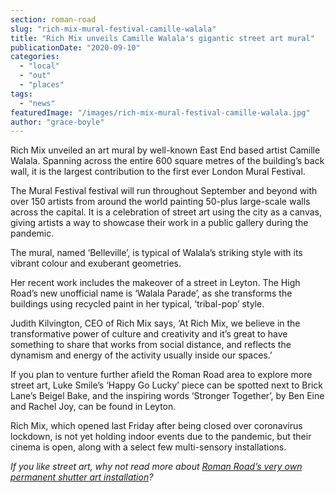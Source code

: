 ```yaml
---
section: roman-road
slug: "rich-mix-mural-festival-camille-walala"
title: "Rich Mix unveils Camille Walala's gigantic street art mural"
publicationDate: "2020-09-10"
categories: 
  - "local"
  - "out"
  - "places"
tags: 
  - "news"
featuredImage: "/images/rich-mix-mural-festival-camille-walala.jpg"
author: "grace-boyle"
---
```


Rich Mix unveiled an art mural by well-known East End based artist Camille Walala. Spanning across the entire 600 square metres of the building’s back wall, it is the largest contribution to the first ever London Mural Festival.

The Mural Festival festival will run throughout September and beyond with over 150 artists from around the world painting 50-plus large-scale walls across the capital. It is a celebration of street art using the city as a canvas, giving artists a way to showcase their work in a public gallery during the pandemic. 

The mural, named ‘Belleville’, is typical of Walala’s striking style with its vibrant colour and exuberant geometries.

Her recent work includes the makeover of a street in Leyton. The High Road’s new unofficial name is ‘Walala Parade’, as she transforms the buildings using recycled paint in her typical, ‘tribal-pop’ style. 

Judith Kilvington, CEO of Rich Mix says, ‘At Rich Mix, we believe in the transformative power of culture and creativity and it’s great to have something to share that works from social distance, and reflects the dynamism and energy of the activity usually inside our spaces.’

If you plan to venture further afield the Roman Road area to explore more street art, Luke Smile’s ‘Happy Go Lucky’ piece can be spotted next to Brick Lane’s Beigel Bake, and the inspiring words ‘Stronger Together’, by Ben Eine and Rachel Joy, can be found in Leyton.

Rich Mix, which opened last Friday after being closed over coronavirus lockdown, is not yet holding indoor events due to the pandemic, but their cinema is open, along with a select few multi-sensory installations. 

_If you like street art, why not read more about_ [_Roman Road’s very own permanent shutter art installation_](https://romanroadlondon.com/shop-shutter-art-gallery/)_?_
